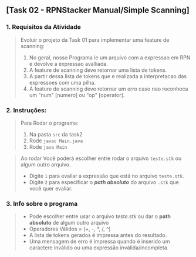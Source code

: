 ## [Task 02 - RPNStacker Manual/Simple Scanning]
### 1. Requisitos da Atividade

> Evoluir o projeto da Task 01 para implementar uma feature de scanning:
> 1. No geral, nosso Programa le um arquivo com a expressao em RPN e devolve a expressao avalliada.
> 2. A feature de scanning deve retornar uma lista de tokens.
> 3. A partir dessa lista de tokens que e realizada a interpretacao das expressoes com uma pilha.
> 4. A feature de scanning deve retornar um erro caso nao reconheca um "num" [numero] ou "op" [operator].

### 2. Instruções:
> Para Rodar o programa:
> 1. Na pasta `src` da task2
> 2. Rode `javac Main.java`
> 3. Rode `java Main`

> Ao rodar Você poderá escolher entre rodar o arquivo `teste.stk` ou algum outro arquivo.
> * Digite `1` para evaliar a expressão que está no arquivo `teste.stk`.
> * Digite `2` para especificar o ***path absoluto*** do arquivo `.stk` que você quer evaliar.


### 3. Info sobre o programa
> * Pode escolher entre usar o arquivo _teste.stk_ ou dar o **path absoluto** de algum outro arquivo
> * Operadores Válidos = (+, -, *, /, ^)
> * A lista de tokens gerados é impressa antes do resultado.
> * Uma mensagem de erro é impressa quando é inserido um caractere inválido ou uma expressão inválida/incompleta. 

